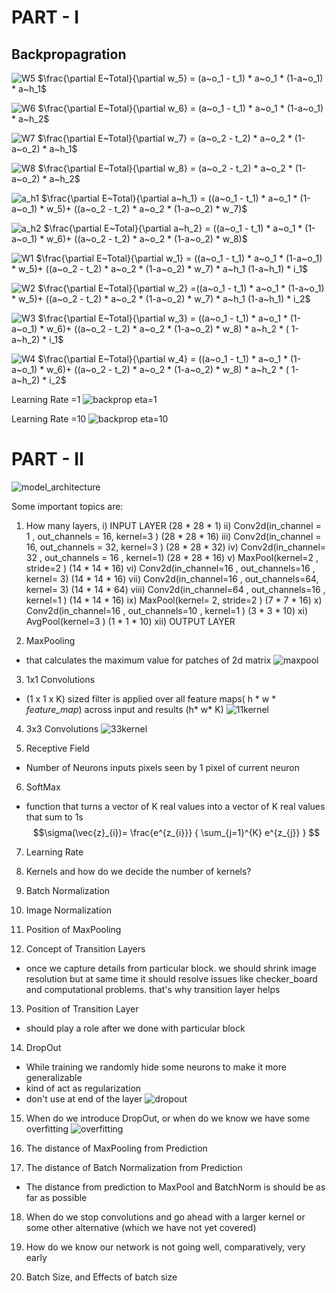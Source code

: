 # PART - I

## Backpropagration


![W5](https://github.com/Muthukamalan/ERAV1/assets/50898904/920e0f34-b7b2-4871-90b5-b38d1da353ab)
$\frac{\partial E~Total}{\partial w_5} = (a~o_1 - t_1) * a~o_1 * (1-a~o_1) * a~h_1$


![W6](https://github.com/Muthukamalan/ERAV1/assets/50898904/97a6a3dd-9b85-4404-b812-6ad7643be285)
$\frac{\partial E~Total}{\partial w_6} =  (a~o_1 - t_1) * a~o_1 * (1-a~o_1) * a~h_2$


![W7](https://github.com/Muthukamalan/ERAV1/assets/50898904/711b52c6-5a6c-492f-af17-b6039487eeb0)
$\frac{\partial E~Total}{\partial w_7} =  (a~o_2 - t_2) * a~o_2 * (1-a~o_2) * a~h_1$


![W8](https://github.com/Muthukamalan/ERAV1/assets/50898904/13c59b6b-01e3-4889-a3cc-89e3c7458969)
$\frac{\partial E~Total}{\partial w_8} =  (a~o_2 - t_2) * a~o_2 * (1-a~o_2) * a~h_2$



![a_h1](https://github.com/Muthukamalan/ERAV1/assets/50898904/9b868b6a-b221-4b1a-bc54-ee1dfae2db22)
$\frac{\partial E~Total}{\partial a~h_1} =  ((a~o_1 - t_1) * a~o_1 * (1-a~o_1) * w_5)+ ((a~o_2 - t_2) * a~o_2 * (1-a~o_2) * w_7)$


![a_h2](https://github.com/Muthukamalan/ERAV1/assets/50898904/98cc8e26-5073-4c45-a9ba-cf025f2d6b14)
$\frac{\partial E~Total}{\partial a~h_2} =  ((a~o_1 - t_1) * a~o_1 * (1-a~o_1) * w_6)+ ((a~o_2 - t_2) * a~o_2 * (1-a~o_2) * w_8)$


![W1](https://github.com/Muthukamalan/ERAV1/assets/50898904/7855d999-0059-4e34-83fb-eda46138ffa0)
$\frac{\partial E~Total}{\partial w_1} =  ((a~o_1 - t_1) * a~o_1 * (1-a~o_1) * w_5)+ ((a~o_2 - t_2) * a~o_2 * (1-a~o_2) * w_7) *  a~h_1 (1-a~h_1) * i_1$ 


![W2](https://github.com/Muthukamalan/ERAV1/assets/50898904/3c8e34f7-cb92-48cb-8e75-662e2470dfef)
$\frac{\partial E~Total}{\partial w_2} =((a~o_1 - t_1) * a~o_1 * (1-a~o_1) * w_5)+ ((a~o_2 - t_2) * a~o_2 * (1-a~o_2) * w_7) *  a~h_1 (1-a~h_1) * i_2$ 


![W3](https://github.com/Muthukamalan/ERAV1/assets/50898904/98b5e4b1-cbd3-46cd-bf21-b0a250189465)
$\frac{\partial E~Total}{\partial w_3} = ((a~o_1 - t_1) * a~o_1 * (1-a~o_1) * w_6)+ ((a~o_2 - t_2) * a~o_2 * (1-a~o_2) * w_8) * a~h_2 * ( 1-a~h_2) * i_1$


![W4](https://github.com/Muthukamalan/ERAV1/assets/50898904/e39aca8a-3c2c-4c05-8d89-9b179b87d05f)
$\frac{\partial E~Total}{\partial w_4} = ((a~o_1 - t_1) * a~o_1 * (1-a~o_1) * w_6)+ ((a~o_2 - t_2) * a~o_2 * (1-a~o_2) * w_8) * a~h_2 * ( 1-a~h_2) * i_2$




Learning Rate =1
![backprop eta=1](https://github.com/Muthukamalan/ERAV1/assets/50898904/87ac0263-6e7a-4da3-8dff-e4a89d29da9a)

Learning Rate =10
![backprop eta=10](https://github.com/Muthukamalan/ERAV1/assets/50898904/81cd1486-1420-4c32-ad35-b6250f3a9e44)


















# PART - II
![model_architecture](https://github.com/Muthukamalan/ERAV1/assets/50898904/60f1bbc2-ea09-41d2-8d75-fcf9ada36248)

Some important topics are:

1. How many layers,
    i)    INPUT LAYER                                             (28 * 28 * 1)
    ii)   Conv2d(in_channel = 1 , out_channels = 16, kernel=3 )   (28 * 28 * 16)
    iii)  Conv2d(in_channel = 16, out_channels = 32, kernel=3 )   (28 * 28 * 32)
    iv)   Conv2d(in_channel= 32 , out_channels = 16 , kernel=1)   (28 * 28 * 16)
    v)    MaxPool(kernel=2 , stride=2 )                           (14 * 14 * 16)
    vi)   Conv2d(in_channel=16 , out_channels=16 , kernel= 3)     (14 * 14 * 16)
    vii)  Conv2d(in_channel=16 , out_channels=64, kernel= 3)      (14 * 14 * 64)
    viii) Conv2d(in_channel=64 , out_channels=16 , kernel=1 )     (14 * 14 * 16)
    ix)   MaxPool(kernel= 2, stride=2 )                           (7  * 7  * 16)
    x)    Conv2d(in_channel=16 , out_channels=10 , kernel=1 )     (3  * 3  * 10)
    xi)   AvgPool(kernel=3  )                                     (1  * 1  * 10)
    xii)  OUTPUT LAYER




2. MaxPooling
-   that calculates the maximum value for patches of 2d matrix 
![maxpool](https://github.com/Muthukamalan/ERAV1/assets/50898904/6b1fc2eb-35d0-494a-a981-e01b503f68c2)


3. 1x1 Convolutions 
-   (1 x 1 x K) sized filter is applied over all feature maps( h * w *  *feature_map*) across input and results  (h* w* K)
![1*1*kernel](https://github.com/Muthukamalan/ERAV1/assets/50898904/76ba0ab5-3887-4ad3-a57f-91fbf9b3575a)   


4. 3x3 Convolutions
![3*3*kernel](https://github.com/Muthukamalan/ERAV1/assets/50898904/882c17d7-9722-426d-a55a-358afd5e5844)

5. Receptive Field
-   Number of Neurons inputs pixels seen by 1 pixel of current neuron

6. SoftMax
-    function that turns a vector of K real values into a vector of K real values that sum to 1s
$$\sigma(\vec{z}_{i})= \frac{e^{z_{i}}} { \sum_{j=1}^{K} e^{z_{j}} } $$

7. Learning Rate

8. Kernels and how do we decide the number of kernels?

9. Batch Normalization

10. Image Normalization

11. Position of MaxPooling

12. Concept of Transition Layers
-   once we capture details from particular block. we should shrink image resolution but at same time it should resolve issues like checker_board and computational problems. that's why transition layer helps

13. Position of Transition Layer
-   should play a role after we done with particular block  


14. DropOut
-   While training we randomly hide some neurons to make it more generalizable
-   kind of act as regularization
-   don't use at end of the layer
![dropout](https://github.com/Muthukamalan/ERAV1/assets/50898904/2cb1203a-e1aa-4f98-a01e-28c2d7f559e4)


15. When do we introduce DropOut, or when do we know we have some overfitting
![overfitting](https://github.com/Muthukamalan/ERAV1/assets/50898904/10149940-4e4d-44e9-8728-5e913e26ac65)


16. The distance of MaxPooling from Prediction
17. The distance of Batch Normalization from Prediction
-   The distance from prediction to MaxPool and BatchNorm is should be as far as possible

18. When do we stop convolutions and go ahead with a larger kernel or some other alternative (which we have not yet covered)

19. How do we know our network is not going well, comparatively, very early

20. Batch Size, and Effects of batch size